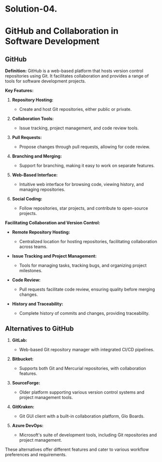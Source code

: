 # Solution-04.

# GitHub and Collaboration in Software Development

## GitHub

**Definition:**
GitHub is a web-based platform that hosts version control repositories using Git. It facilitates collaboration and provides a range of tools for software development projects.

**Key Features:**
1. **Repository Hosting:**
   - Create and host Git repositories, either public or private.

2. **Collaboration Tools:**
   - Issue tracking, project management, and code review tools.

3. **Pull Requests:**
   - Propose changes through pull requests, allowing for code review.

4. **Branching and Merging:**
   - Support for branching, making it easy to work on separate features.

5. **Web-Based Interface:**
   - Intuitive web interface for browsing code, viewing history, and managing repositories.

6. **Social Coding:**
   - Follow repositories, star projects, and contribute to open-source projects.

**Facilitating Collaboration and Version Control:**
- **Remote Repository Hosting:**
  - Centralized location for hosting repositories, facilitating collaboration across teams.

- **Issue Tracking and Project Management:**
  - Tools for managing tasks, tracking bugs, and organizing project milestones.

- **Code Review:**
  - Pull requests facilitate code review, ensuring quality before merging changes.

- **History and Traceability:**
  - Complete history of commits and changes, providing traceability.

## Alternatives to GitHub

1. **GitLab:**
   - Web-based Git repository manager with integrated CI/CD pipelines.

2. **Bitbucket:**
   - Supports both Git and Mercurial repositories, with collaboration features.

3. **SourceForge:**
   - Older platform supporting various version control systems and project management tools.

4. **GitKraken:**
   - Git GUI client with a built-in collaboration platform, Glo Boards.

5. **Azure DevOps:**
   - Microsoft's suite of development tools, including Git repositories and project management.

These alternatives offer different features and cater to various workflow preferences and requirements.
